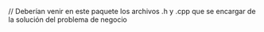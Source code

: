 // Deberían venir en este paquete los archivos .h y .cpp que se encargar de la solución del problema de negocio
